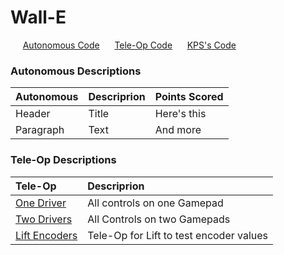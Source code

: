 # Wall-E

&nbsp;&nbsp;&nbsp;&nbsp;&nbsp;[Autonomous Code](--)
&nbsp;&nbsp;&nbsp;&nbsp;&nbsp;[Tele-Op Code](--)
&nbsp;&nbsp;&nbsp;&nbsp;&nbsp;[KPS's Code](--)


### Autonomous Descriptions

| Autonomous | Descriprion | Points Scored |
| :---        | :---  | :--- |
| Header      | Title       | Here's this   |
| Paragraph   | Text        | And more      |

### Tele-Op Descriptions

| Tele-Op | Descriprion | 
| :--- | :--- | 
| [One Driver](--) | All controls on one Gamepad | 
| [Two Drivers](--) | All Controls on two Gamepads |
| [Lift Encoders](--) | Tele-Op for Lift to test encoder values |
